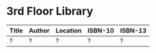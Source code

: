 # 3rd Floor Library

| Title | Author | Location | ISBN-10 | ISBN-13 |
| :--- | :--- | :--- | :--- | :---
| ? | ? | ? | ? | ? |